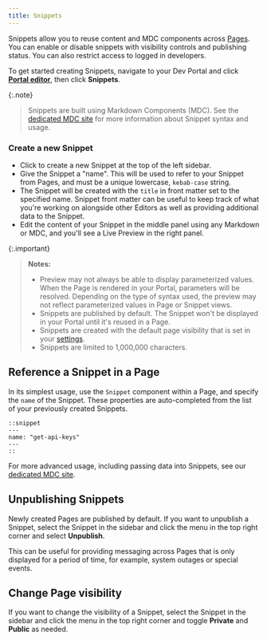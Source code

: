 ```yaml
---
title: Snippets
---
```


Snippets allow you to reuse content and MDC components across [Pages](/dev-portal/portals/customization/custom-pages). You can enable or disable snippets with visibility controls and publishing status. You can also restrict access to logged in developers.

To get started creating Snippets, navigate to your Dev Portal and click [**Portal editor**](/dev-portal/portals/customization/portal-editor/), then click **Snippets**.

{:.note}
> Snippets are built using Markdown Components (MDC). See the [dedicated MDC site](https://portaldocs.konghq.com/components/snippet) for more information about Snippet syntax and usage.


### Create a new Snippet
* Click to create a new Snippet at the top of the left sidebar.
* Give the Snippet a "name". This will be used to refer to your Snippet from Pages, and must be a unique lowercase, `kebab-case` string.
* The Snippet will be created with the `title` in front matter set to the specified name. Snippet front matter can be useful to keep track of what you're working on alongside other Editors as well as providing additional data to the Snippet.
* Edit the content of your Snippet in the middle panel using any Markdown or MDC, and you'll see a Live Preview in the right panel.

{:.important}
> **Notes:**
> * Preview may not always be able to display parameterized values. When the Page is rendered in your Portal, parameters will be resolved. Depending on the type of syntax used, the preview may not reflect parameterized values in Page or Snippet views.
> * Snippets are published by default. The Snippet won't be displayed in your Portal until it's reused in a Page.
> * Snippets are created with the default page visibility that is set in your [settings](/dev-portal/portals/settings/general).
> * Snippets are limited to 1,000,000 characters.

## Reference a Snippet in a Page

In its simplest usage, use the `Snippet` component within a Page, and specify the `name` of the Snippet. These properties are auto-completed from the list of your previously created Snippets.

```mdc
::snippet
---
name: "get-api-keys"
---
::
```

For more advanced usage, including passing data into Snippets, see our [dedicated MDC site](https://portaldocs.konghq.com/components/snippet).


## Unpublishing Snippets

Newly created Pages are published by default. If you want to unpublish a Snippet, select the Snippet in the sidebar and click the menu in the top right corner and select **Unpublish**. 

This can be useful for providing messaging across Pages that is only displayed for a period of time, for example, system outages or special events.

## Change Page visibility
If you want to change the visibility of a Snippet, select the Snippet in the sidebar and click the menu in the top right corner and toggle **Private** and **Public** as needed.


